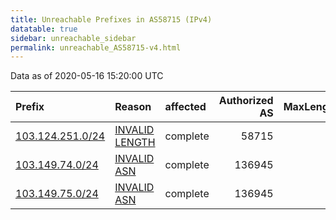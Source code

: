 ```yaml
---
title: Unreachable Prefixes in AS58715 (IPv4)
datatable: true
sidebar: unreachable_sidebar
permalink: unreachable_AS58715-v4.html
---
```


Data as of 2020-05-16 15:20:00 UTC


<div class="datatable-begin"></div>

| Prefix                                                     | Reason                                                                                                     | affected   |   Authorized AS |   MaxLength | Anchor                                       |   unreachable /24s |
|:-----------------------------------------------------------|:-----------------------------------------------------------------------------------------------------------|:-----------|----------------:|------------:|:---------------------------------------------|-------------------:|
| [103.124.251.0/24](https://stat.ripe.net/103.124.251.0/24) | [INVALID LENGTH](https://rpki-validator.ripe.net/announcement-preview?asn=AS58715&prefix=103.124.251.0/24) | complete   |           58715 |          23 | [APNIC](unreachable_APNIC_RPKI_Root-v4.html) |                  1 |
| [103.149.74.0/24](https://stat.ripe.net/103.149.74.0/24)   | [INVALID ASN](https://rpki-validator.ripe.net/announcement-preview?asn=AS58715&prefix=103.149.74.0/24)     | complete   |          136945 |          24 | [APNIC](unreachable_APNIC_RPKI_Root-v4.html) |                  1 |
| [103.149.75.0/24](https://stat.ripe.net/103.149.75.0/24)   | [INVALID ASN](https://rpki-validator.ripe.net/announcement-preview?asn=AS58715&prefix=103.149.75.0/24)     | complete   |          136945 |          24 | [APNIC](unreachable_APNIC_RPKI_Root-v4.html) |                  1 |

<div class="datatable-end"></div>